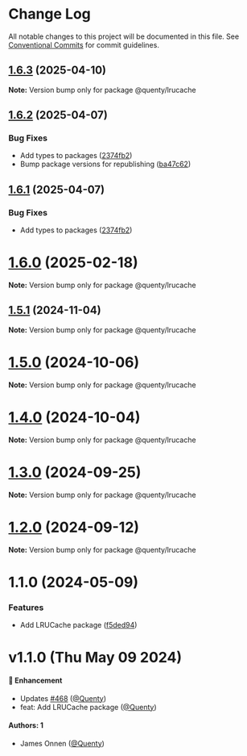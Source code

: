 # Change Log

All notable changes to this project will be documented in this file.
See [Conventional Commits](https://conventionalcommits.org) for commit guidelines.

## [1.6.3](https://github.com/Quenty/NevermoreEngine/compare/@quenty/lrucache@1.6.2...@quenty/lrucache@1.6.3) (2025-04-10)

**Note:** Version bump only for package @quenty/lrucache





## [1.6.2](https://github.com/Quenty/NevermoreEngine/compare/@quenty/lrucache@1.6.0...@quenty/lrucache@1.6.2) (2025-04-07)


### Bug Fixes

* Add types to packages ([2374fb2](https://github.com/Quenty/NevermoreEngine/commit/2374fb2b043cfbe0e9b507b3316eec46a4e353a0))
* Bump package versions for republishing ([ba47c62](https://github.com/Quenty/NevermoreEngine/commit/ba47c62e32170bf74377b0c658c60b84306dc294))





## [1.6.1](https://github.com/Quenty/NevermoreEngine/compare/@quenty/lrucache@1.6.0...@quenty/lrucache@1.6.1) (2025-04-07)


### Bug Fixes

* Add types to packages ([2374fb2](https://github.com/Quenty/NevermoreEngine/commit/2374fb2b043cfbe0e9b507b3316eec46a4e353a0))





# [1.6.0](https://github.com/Quenty/NevermoreEngine/compare/@quenty/lrucache@1.5.1...@quenty/lrucache@1.6.0) (2025-02-18)

**Note:** Version bump only for package @quenty/lrucache





## [1.5.1](https://github.com/Quenty/NevermoreEngine/compare/@quenty/lrucache@1.5.0...@quenty/lrucache@1.5.1) (2024-11-04)

**Note:** Version bump only for package @quenty/lrucache





# [1.5.0](https://github.com/Quenty/NevermoreEngine/compare/@quenty/lrucache@1.4.0...@quenty/lrucache@1.5.0) (2024-10-06)

**Note:** Version bump only for package @quenty/lrucache





# [1.4.0](https://github.com/Quenty/NevermoreEngine/compare/@quenty/lrucache@1.3.0...@quenty/lrucache@1.4.0) (2024-10-04)

**Note:** Version bump only for package @quenty/lrucache





# [1.3.0](https://github.com/Quenty/NevermoreEngine/compare/@quenty/lrucache@1.2.0...@quenty/lrucache@1.3.0) (2024-09-25)

**Note:** Version bump only for package @quenty/lrucache





# [1.2.0](https://github.com/Quenty/NevermoreEngine/compare/@quenty/lrucache@1.1.0...@quenty/lrucache@1.2.0) (2024-09-12)

**Note:** Version bump only for package @quenty/lrucache





# 1.1.0 (2024-05-09)


### Features

* Add LRUCache package ([f5ded94](https://github.com/Quenty/NevermoreEngine/commit/f5ded9480dc991105dfdb3c36d9152329a18882a))





# v1.1.0 (Thu May 09 2024)

#### 🚀 Enhancement

- Updates [#468](https://github.com/Quenty/NevermoreEngine/pull/468) ([@Quenty](https://github.com/Quenty))
- feat: Add LRUCache package ([@Quenty](https://github.com/Quenty))

#### Authors: 1

- James Onnen ([@Quenty](https://github.com/Quenty))
